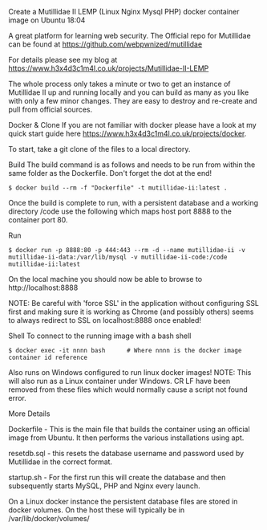 Create a Mutillidae II LEMP (Linux Nginx Mysql PHP) docker container image on Ubuntu 18:04

A great platform for learning web security. The Official repo for Mutillidae can be found at https://github.com/webpwnized/mutillidae 

For details please see my blog at https://www.h3x4d3c1m4l.co.uk/projects/Mutillidae-II-LEMP

The whole process only takes a minute or two to get an instance of Mutillidae II up and running locally and you can build as many as you like with only a few minor changes. They are easy to destroy and re-create and pull from official sources. 

Docker & Clone
If you are not familiar with docker please have a look at my quick start guide here https://www.h3x4d3c1m4l.co.uk/projects/docker. 

To start, take a git clone of the files to a local directory.

Build
The build command is as follows and needs to be run from within the same folder as the Dockerfile. Don't forget the dot at the end!

    $ docker build --rm -f "Dockerfile" -t mutillidae-ii:latest .

Once the build is complete to run, with a persistent database and a working directory /code use the following which maps host port 8888 to the container port 80. 

Run

    $ docker run -p 8888:80 -p 444:443 --rm -d --name mutillidae-ii -v mutillidae-ii-data:/var/lib/mysql -v mutillidae-ii-code:/code mutillidae-ii:latest

On the local machine you should now be able to browse to http://localhost:8888
    
NOTE: Be careful with 'force SSL' in the application without configuring SSL first and making sure it is working as Chrome (and possibly others) seems to always redirect to SSL on localhost:8888 once enabled! 

Shell
To connect to the running image with a bash shell

    $ docker exec -it nnnn bash      # Where nnnn is the docker image container id reference

Also runs on Windows configured to run linux docker images!
NOTE: This will also run as a Linux container under Windows. CR LF have been removed from these files which would normally cause a script not found error.

More Details

Dockerfile - This is the main file that builds the container using an official image from Ubuntu. It then performs the various installations using apt. 

resetdb.sql - this resets the database username and password used by Mutillidae in the correct format. 

startup.sh - For the first run this will create the database and then subsequently starts MySQL, PHP and Nginx every launch.

On a Linux docker instance the persistent database files are stored in docker volumes. On the host these will typically be in /var/lib/docker/volumes/



